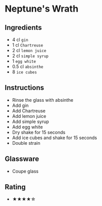 # Neptune's Wrath

## Ingredients
- 4 cl `gin`
- 1 cl `Chartreuse`
- 2 cl `lemon juice`
- 2 cl `simple syrup`
- 1 `egg white`
- 0.5 cl `absinthe`
- 8 `ice cubes`

## Instructions
- Rinse the glass with absinthe
- Add gin
- Add Chartreuse
- Add lemon juice
- Add simple syrup
- Add egg white
- Dry shake for 15 seconds
- Add ice cubes and shake for 15 seconds
- Double strain

## Glassware
- Coupe glass

## Rating
- ★★★★☆